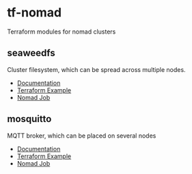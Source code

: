 # tf-nomad

Terraform modules for nomad clusters

## seaweedfs

Cluster filesystem, which can be spread across multiple nodes.

   * [Documentation](https://github.com/seaweedfs/seaweedfs)
   * [Terraform Example](examples/seaweedfs/clusterfs.tf)
   * [Nomad Job](seaweedfs/nomad/seaweedfs.hcl)

## mosquitto

MQTT broker, which can be placed on several nodes

   * [Documentation](https://mosquitto.org/)
   * [Terraform Example](examples/mosquitto/mosquitto.tf)
   * [Nomad Job](mosquitto/nomad/mosquitto.hcl)

